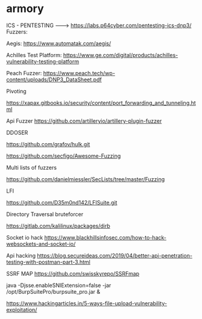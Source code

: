# armory
ICS - PENTESTING ---> https://labs.p64cyber.com/pentesting-ics-dnp3/
Fuzzers:

Aegis: https://www.automatak.com/aegis/

Achilles Test Platform: https://www.ge.com/digital/products/achilles-vulnerability-testing-platform

Peach Fuzzer: https://www.peach.tech/wp-content/uploads/DNP3_DataSheet.pdf

Pivoting

https://xapax.gitbooks.io/security/content/port_forwarding_and_tunneling.html

Api Fuzzer
https://github.com/artilleryio/artillery-plugin-fuzzer

DDOSER

https://github.com/grafov/hulk.git


https://github.com/secfigo/Awesome-Fuzzing

Multi lists of fuzzers

https://github.com/danielmiessler/SecLists/tree/master/Fuzzing

LFI

https://github.com/D35m0nd142/LFISuite.git

Directory Traversal bruteforcer

https://gitlab.com/kalilinux/packages/dirb

Socket io hack
https://www.blackhillsinfosec.com/how-to-hack-websockets-and-socket-io/

Api hacking
https://blog.secureideas.com/2019/04/better-api-penetration-testing-with-postman-part-3.html


SSRF MAP
https://github.com/swisskyrepo/SSRFmap

 java -Djsse.enableSNIExtension=false -jar /opt/BurpSuitePro/burpsuite_pro.jar &

https://www.hackingarticles.in/5-ways-file-upload-vulnerability-exploitation/

